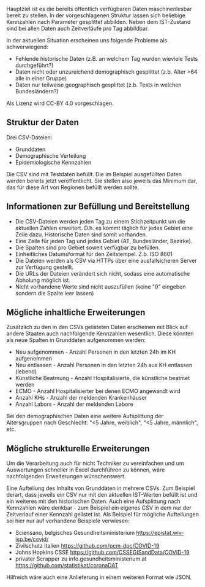 Hauptziel ist es die bereits öffentlich verfügbaren Daten maschinenlesbar bereit zu stellen. In der vorgeschlagenen Struktur lassen sich beliebige Kennzahlen nach Parameter gesplittet abbilden. Neben dem IST-Zustand sind bei allen Daten auch Zeitverläufe pro Tag abbildbar.

In der aktuellen Situation erscheinen uns folgende Probleme als schwerwiegend:

 * Fehlende historische Daten (z.B. an welchem Tag wurden wieviele Tests durchgeführt?)
 * Daten nicht oder unzureichend demographisch gesplittet (z.b. Alter >64 alle in einer Gruppe)
 * Daten nur teilweise geographisch gesplittet (z.b. Tests in welchen Bundesländern?)

Als Lizenz wird CC-BY 4.0 vorgeschlagen.

## Struktur der Daten

Drei CSV-Dateien:

 * Grunddaten
 * Demographische Verteilung
 * Epidemiologische Kennzahlen

Die CSV sind mit Testdaten befüllt. Die im Beispiel ausgefüllten Daten werden bereits jetzt veröffentlicht. Sie stellen also jeweils das Minimum dar, das für diese Art von Regionen befüllt werden sollte.

## Informationen zur Befüllung und Bereitstellung

 * Die CSV-Dateien werden jeden Tag zu einem Stichzeitpunkt um die aktuellen Zahlen erweitert. D.h. es kommt täglich für jedes Gebiet eine Zeile dazu. Historische Daten sind somit vorhanden.
 * Eine Zeile für jeden Tag und jedes Gebiet (AT, Bundesländer, Bezirke).
 * Die Spalten sind pro Gebiet soweit verfügbar zu befüllen.
 * Einheitliches Datumsformat für den Zeitstempel. Z.b. ISO 8601
 * Die Dateien werden als CSV via HTTPs über eine ausfallsicheren Server zur Verfügung gestellt.
 * Die URLs der Dateien verändert sich nicht, sodass eine automatische Abholung möglich ist.
 * Nicht vorhandene Werte sind nicht auszufüllen (keine "0" eingeben sondern die Spalte leer lassen)

## Mögliche inhaltliche Erweiterungen

Zusätzlich zu den in den CSVs gelisteten Daten erscheinen mit Blick auf andere Staaten auch nachfolgende Kennzahlen wesentlich. Diese könnten als neue Spalten in Grunddaten aufgenommen werden:

 * Neu aufgenommen - Anzahl Personen in den letzten 24h im KH aufgenommen
 * Neu entlassen - Anzahl Personen in den letzten 24h aus KH entlassen (lebend)
 * Künstliche Beatmung - Anzahl Hospitalisierte, die künstliche beatmet werden
 * ECMO - Anzahl Hospitalisierter bei denen ECMO angewandt wird
 * Anzahl KHs - Anzahl der meldenden Krankenhäuser
 * Anzahl Labors - Anzahl der meldenden Labore

Bei den demographischen Daten eine weitere Aufsplittung der Altersgruppen nach Geschlecht: "<5 Jahre, weiblich", "<5 Jahre, männlich", etc.

## Mögliche strukturelle Erweiterungen

Um die Verarbeitung auch für nicht Techniker zu vereinfachen und um Auswertungen schneller in Excel durchführen zu können, wäre nachfolgenden Erweiterungen wünschenswert.

Eine Aufteilung des Inhalts von Grunddaten in mehrere CSVs. Zum Beispiel derart, dass jeweils ein CSV nur mit den aktuellen IST-Werten befüllt ist und ein weiteres mit den historischen Daten. Auch eine Aufsplittung nach Kennzahlen wäre denkbar - zum Beispiel ein eigenes CSV in dem nur der Zeitverlauf einer Kennzahl gelistet ist. Als Beispiel für mögliche Aufteilungen sei hier nur auf vorhandene Beispiele verwiesen:

 * Sciensano, belgisches Gesundheitsministerium https://epistat.wiv-isp.be/covid/
 * Zivilschutz Italien https://github.com/pcm-dpc/COVID-19
 * Johns Hopkins CSSE https://github.com/CSSEGISandData/COVID-19
 * privater Scrapper zu info.gesundheitsministerium.at https://github.com/statistikat/coronaDAT

Hilfreich wäre auch eine Anlieferung in einem weiteren Format wie JSON.

